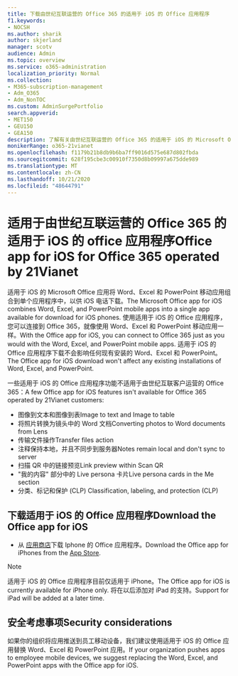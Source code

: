 ```yaml
---
title: 下载由世纪互联运营的 Office 365 的适用于 iOS 的 Office 应用程序
f1.keywords:
- NOCSH
ms.author: sharik
author: skjerland
manager: scotv
audience: Admin
ms.topic: overview
ms.service: o365-administration
localization_priority: Normal
ms.collection:
- M365-subscription-management
- Adm_O365
- Adm_NonTOC
ms.custom: AdminSurgePortfolio
search.appverid:
- MET150
- GEU150
- GEA150
description: 了解有关由世纪互联运营的 Office 365 的适用于 iOS 的 Microsoft Office 应用的详细信息，以及如何为中国的客户下载它。
monikerRange: o365-21vianet
ms.openlocfilehash: f1179b21b8db9b6ba7ff9016d575e687d802fbda
ms.sourcegitcommit: 628f195cbe3c00910f7350d8b09997a675dde989
ms.translationtype: MT
ms.contentlocale: zh-CN
ms.lasthandoff: 10/21/2020
ms.locfileid: "48644791"
---
```

# <a name="office-app-for-ios-for-office-365-operated-by-21vianet"></a><span data-ttu-id="865e4-103">适用于由世纪互联运营的 Office 365 的适用于 iOS 的 office 应用程序</span><span class="sxs-lookup"><span data-stu-id="865e4-103">Office app for iOS for Office 365 operated by 21Vianet</span></span>

<span data-ttu-id="865e4-104">适用于 iOS 的 Microsoft Office 应用将 Word、Excel 和 PowerPoint 移动应用组合到单个应用程序中，以供 iOS 电话下载。</span><span class="sxs-lookup"><span data-stu-id="865e4-104">The Microsoft Office app for iOS combines Word, Excel, and PowerPoint mobile apps into a single app available for download for iOS phones.</span></span> <span data-ttu-id="865e4-105">使用适用于 iOS 的 Office 应用程序，您可以连接到 Office 365，就像使用 Word、Excel 和 PowerPoint 移动应用一样。</span><span class="sxs-lookup"><span data-stu-id="865e4-105">With the Office app for iOS, you can connect to Office 365 just as you would with the Word, Excel, and PowerPoint mobile apps.</span></span> <span data-ttu-id="865e4-106">适用于 iOS 的 Office 应用程序下载不会影响任何现有安装的 Word、Excel 和 PowerPoint。</span><span class="sxs-lookup"><span data-stu-id="865e4-106">The Office app for iOS download won't affect any existing installations of Word, Excel, and PowerPoint.</span></span>

<span data-ttu-id="865e4-107">一些适用于 iOS 的 Office 应用程序功能不适用于由世纪互联客户运营的 Office 365：</span><span class="sxs-lookup"><span data-stu-id="865e4-107">A few Office app for iOS features isn't available for Office 365 operated by 21Vianet customers:</span></span>

- <span data-ttu-id="865e4-108">图像到文本和图像到表</span><span class="sxs-lookup"><span data-stu-id="865e4-108">Image to text and Image to table</span></span> 
- <span data-ttu-id="865e4-109">将照片转换为镜头中的 Word 文档</span><span class="sxs-lookup"><span data-stu-id="865e4-109">Converting photos to Word documents from Lens</span></span> 
- <span data-ttu-id="865e4-110">传输文件操作</span><span class="sxs-lookup"><span data-stu-id="865e4-110">Transfer files action</span></span> 
- <span data-ttu-id="865e4-111">注释保持本地，并且不同步到服务器</span><span class="sxs-lookup"><span data-stu-id="865e4-111">Notes remain local and don't sync to server</span></span>
- <span data-ttu-id="865e4-112">扫描 QR 中的链接预览</span><span class="sxs-lookup"><span data-stu-id="865e4-112">Link preview within Scan QR</span></span>
- <span data-ttu-id="865e4-113">"我的内容" 部分中的 Live persona 卡片</span><span class="sxs-lookup"><span data-stu-id="865e4-113">Live persona cards in the Me section</span></span>
- <span data-ttu-id="865e4-114">分类、标记和保护 (CLP) </span><span class="sxs-lookup"><span data-stu-id="865e4-114">Classification, labeling, and protection (CLP)</span></span>


## <a name="download-the-office-app-for-ios"></a><span data-ttu-id="865e4-115">下载适用于 iOS 的 Office 应用程序</span><span class="sxs-lookup"><span data-stu-id="865e4-115">Download the Office app for iOS</span></span>

- <span data-ttu-id="865e4-116">从 [应用商店](https://products.office.com/mobile/office?rtc=2)下载 Iphone 的 Office 应用程序。</span><span class="sxs-lookup"><span data-stu-id="865e4-116">Download the Office app for iPhones from the [App Store](https://products.office.com/mobile/office?rtc=2).</span></span> 

> [!NOTE]
> <span data-ttu-id="865e4-117">适用于 iOS 的 Office 应用程序目前仅适用于 iPhone。</span><span class="sxs-lookup"><span data-stu-id="865e4-117">The Office app for iOS is currently available for iPhone only.</span></span> <span data-ttu-id="865e4-118">将在以后添加对 iPad 的支持。</span><span class="sxs-lookup"><span data-stu-id="865e4-118">Support for iPad will be added at a later time.</span></span> 

## <a name="security-considerations"></a><span data-ttu-id="865e4-119">安全考虑事项</span><span class="sxs-lookup"><span data-stu-id="865e4-119">Security considerations</span></span>

<span data-ttu-id="865e4-120">如果你的组织将应用推送到员工移动设备，我们建议使用适用于 iOS 的 Office 应用替换 Word、Excel 和 PowerPoint 应用。</span><span class="sxs-lookup"><span data-stu-id="865e4-120">If your organization pushes apps to employee mobile devices, we suggest replacing the Word, Excel, and PowerPoint apps with the Office app for iOS.</span></span>  


